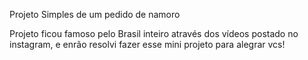 Projeto Simples de um pedido de namoro

Projeto ficou famoso pelo Brasil inteiro através dos vídeos postado no instagram, e enrão resolvi fazer esse mini projeto para alegrar vcs!
